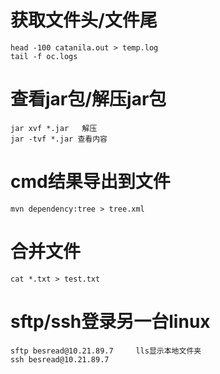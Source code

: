 # 获取文件头/文件尾
    head -100 catanila.out > temp.log
    tail -f oc.logs

# 查看jar包/解压jar包
    jar xvf *.jar   解压
    jar -tvf *.jar 查看内容

# cmd结果导出到文件
    mvn dependency:tree > tree.xml

# 合并文件
    cat *.txt > test.txt 
    
# sftp/ssh登录另一台linux
    sftp besread@10.21.89.7     lls显示本地文件夹
    ssh besread@10.21.89.7     
